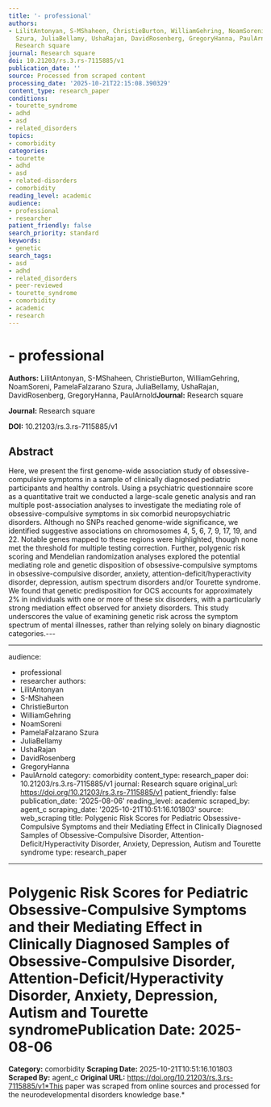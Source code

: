 ```yaml
---
title: '- professional'
authors:
- LilitAntonyan, S-MShaheen, ChristieBurton, WilliamGehring, NoamSoreni, PamelaFalzarano
  Szura, JuliaBellamy, UshaRajan, DavidRosenberg, GregoryHanna, PaulArnold**Journal:**
  Research square
journal: Research square
doi: 10.21203/rs.3.rs-7115885/v1
publication_date: ''
source: Processed from scraped content
processing_date: '2025-10-21T22:15:08.390329'
content_type: research_paper
conditions:
- tourette_syndrome
- adhd
- asd
- related_disorders
topics:
- comorbidity
categories:
- tourette
- adhd
- asd
- related-disorders
- comorbidity
reading_level: academic
audience:
- professional
- researcher
patient_friendly: false
search_priority: standard
keywords:
- genetic
search_tags:
- asd
- adhd
- related_disorders
- peer-reviewed
- tourette_syndrome
- comorbidity
- academic
- research
---
```


# - professional

**Authors:** LilitAntonyan, S-MShaheen, ChristieBurton, WilliamGehring, NoamSoreni, PamelaFalzarano Szura, JuliaBellamy, UshaRajan, DavidRosenberg, GregoryHanna, PaulArnold**Journal:** Research square

**Journal:** Research square

**DOI:** 10.21203/rs.3.rs-7115885/v1

## Abstract

Here, we present the first genome-wide association study of obsessive-compulsive symptoms in a sample of clinically diagnosed pediatric participants and healthy controls. Using a psychiatric questionnaire score as a quantitative trait we conducted a large-scale genetic analysis and ran multiple post-association analyses to investigate the mediating role of obsessive-compulsive symptoms in six comorbid neuropsychiatric disorders. Although no SNPs reached genome-wide significance, we identified suggestive associations on chromosomes 4, 5, 6, 7, 9, 17, 19, and 22. Notable genes mapped to these regions were highlighted, though none met the threshold for multiple testing correction. Further, polygenic risk scoring and Mendelian randomization analyses explored the potential mediating role and genetic disposition of obsessive-compulsive symptoms in obsessive-compulsive disorder, anxiety, attention-deficit/hyperactivity disorder, depression, autism spectrum disorders and/or Tourette syndrome. We found that genetic predisposition for OCS accounts for approximately 2% in individuals with one or more of these six disorders, with a particularly strong mediation effect observed for anxiety disorders. This study underscores the value of examining genetic risk across the symptom spectrum of mental illnesses, rather than relying solely on binary diagnostic categories.---

---
audience:
- professional
- researcher
authors:
- LilitAntonyan
- S-MShaheen
- ChristieBurton
- WilliamGehring
- NoamSoreni
- PamelaFalzarano Szura
- JuliaBellamy
- UshaRajan
- DavidRosenberg
- GregoryHanna
- PaulArnold
category: comorbidity
content_type: research_paper
doi: 10.21203/rs.3.rs-7115885/v1
journal: Research square
original_url: https://doi.org/10.21203/rs.3.rs-7115885/v1
patient_friendly: false
publication_date: '2025-08-06'
reading_level: academic
scraped_by: agent_c
scraping_date: '2025-10-21T10:51:16.101803'
source: web_scraping
title: Polygenic Risk Scores for Pediatric Obsessive-Compulsive Symptoms and their
Mediating Effect in Clinically Diagnosed Samples of Obsessive-Compulsive Disorder,
Attention-Deficit/Hyperactivity Disorder, Anxiety, Depression, Autism and Tourette
syndrome
type: research_paper
---
# Polygenic Risk Scores for Pediatric Obsessive-Compulsive Symptoms and their Mediating Effect in Clinically Diagnosed Samples of Obsessive-Compulsive Disorder, Attention-Deficit/Hyperactivity Disorder, Anxiety, Depression, Autism and Tourette syndrome**Publication Date:** 2025-08-06
**Category:** comorbidity
**Scraping Date:** 2025-10-21T10:51:16.101803
**Scraped By:** agent_c
**Original URL:** https://doi.org/10.21203/rs.3.rs-7115885/v1*This paper was scraped from online sources and processed for the neurodevelopmental disorders knowledge base.*